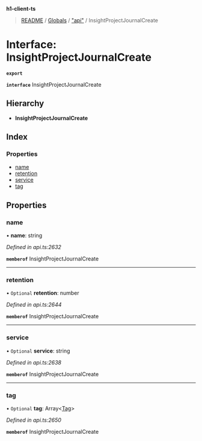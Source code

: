 **h1-client-ts**

> [README](../README.md) / [Globals](../globals.md) / ["api"](../modules/_api_.md) / InsightProjectJournalCreate

# Interface: InsightProjectJournalCreate

**`export`** 

**`interface`** InsightProjectJournalCreate

## Hierarchy

* **InsightProjectJournalCreate**

## Index

### Properties

* [name](_api_.insightprojectjournalcreate.md#name)
* [retention](_api_.insightprojectjournalcreate.md#retention)
* [service](_api_.insightprojectjournalcreate.md#service)
* [tag](_api_.insightprojectjournalcreate.md#tag)

## Properties

### name

•  **name**: string

*Defined in api.ts:2632*

**`memberof`** InsightProjectJournalCreate

___

### retention

• `Optional` **retention**: number

*Defined in api.ts:2644*

**`memberof`** InsightProjectJournalCreate

___

### service

• `Optional` **service**: string

*Defined in api.ts:2638*

**`memberof`** InsightProjectJournalCreate

___

### tag

• `Optional` **tag**: Array\<[Tag](_api_.tag.md)>

*Defined in api.ts:2650*

**`memberof`** InsightProjectJournalCreate
